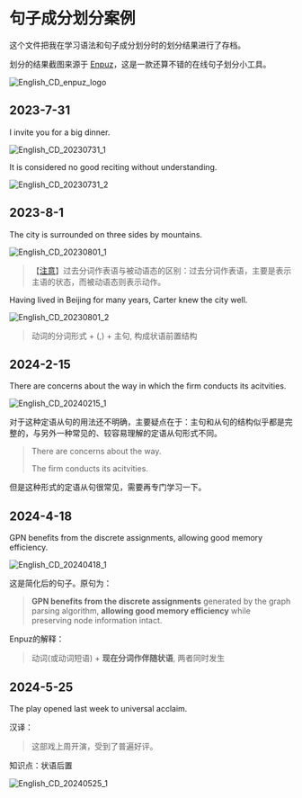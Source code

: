 # 句子成分划分案例

这个文件把我在学习语法和句子成分划分时的划分结果进行了存档。

划分的结果截图来源于 [Enpuz](http://enpuz.com/)，这是一款还算不错的在线句子划分小工具。

![English_CD_enpuz_logo](../images/English_CD_enpuz_logo.png)

## 2023-7-31

I invite you for a big dinner. 

![English_CD_20230731_1](../images/English_CD_20230731_1.png)

It is considered no good reciting without understanding.

![English_CD_20230731_2](../images/English_CD_20230731_2.png)

## 2023-8-1

The city is surrounded on three sides by mountains.

![English_CD_20230801_1](../images/English_CD_20230801_1.png)

>【[注意](https://baike.baidu.com/item/%E8%BF%87%E5%8E%BB%E5%88%86%E8%AF%8D/4251946?fromModule=lemma_inlink#9)】过去分词作表语与被动语态的区别：过去分词作表语，主要是表示主语的状态，而被动语态则表示动作。

Having lived in Beijing for many years, Carter knew the city well.

![English_CD_20230801_2](../images/English_CD_20230801_2.png)

> 动词的分词形式 + (,) + 主句, 构成状语前置结构

## 2024-2-15

There are concerns about the way in which the firm conducts its acitvities.

![English_CD_20240215_1](../images/English_CD_20240215_1.png)

对于这种定语从句的用法还不明确，主要疑点在于：主句和从句的结构似乎都是完整的，与另外一种常见的、较容易理解的定语从句形式不同。

> There are concerns about the way. 
> 
> The firm conducts its acitvities.

但是这种形式的定语从句很常见，需要再专门学习一下。

## 2024-4-18

GPN benefits from the discrete assignments, allowing good memory efficiency.

![English_CD_20240418_1](../images/English_CD_20240418_1.png)

这是简化后的句子。原句为：

> **GPN benefits from the discrete assignments** generated by the graph parsing algorithm, **allowing good memory efficiency** while preserving node information intact.

Enpuz的解释：

> 动词(或动词短语) + **现在分词作伴随状语**, 两者同时发生

## 2024-5-25

The play opened last week to universal acclaim. 

汉译：

> 这部戏上周开演，受到了普遍好评。

知识点：状语后置

![English_CD_20240525_1](../images/English_CD_20240525_1.png)

